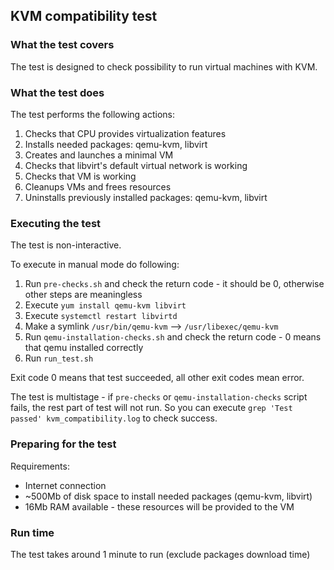 ## KVM compatibility test

### What the test covers
The test is designed to check possibility to run virtual machines with KVM.

### What the test does
The test performs the following actions:
1. Checks that CPU provides virtualization features
2. Installs needed packages: qemu-kvm, libvirt
3. Creates and launches a minimal VM
4. Checks that libvirt's default virtual network is working
5. Checks that VM is working
6. Cleanups VMs and frees resources
7. Uninstalls previously installed packages: qemu-kvm, libvirt

### Executing the test
The test is non-interactive.

To execute in manual mode do following:
1. Run `pre-checks.sh` and check the return code - it should be 0, otherwise other steps are meaningless
2. Execute `yum install qemu-kvm libvirt`
3. Execute `systemctl restart libvirtd`
4. Make a symlink `/usr/bin/qemu-kvm` --> `/usr/libexec/qemu-kvm`
5. Run `qemu-installation-checks.sh` and check the return code - 0 means that qemu installed correctly
6. Run `run_test.sh`

Exit code 0 means that test succeeded, all other exit codes mean error.

The test is multistage - if `pre-checks` or `qemu-installation-checks` script fails, the rest part of test will not run.
So you can execute `grep 'Test passed' kvm_compatibility.log` to check success.

### Preparing for the test
Requirements:
* Internet connection
* ~500Mb of disk space to install needed packages (qemu-kvm, libvirt)
* 16Mb RAM available - these resources will be provided to the VM

### Run time
The test takes around 1 minute to run (exclude packages download time)
